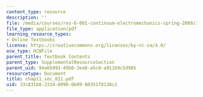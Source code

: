 ```yaml
---
content_type: resource
description: ''
file: /media/courses/res-6-001-continuum-electromechanics-spring-2009/33c831b8333480968b0980351f8138c2_chap11_sec_811.pdf
file_type: application/pdf
learning_resource_types:
- Online Textbooks
license: https://creativecommons.org/licenses/by-nc-sa/4.0/
ocw_type: OCWFile
parent_title: Textbook Contents
parent_type: SupplementalResourceSection
parent_uid: 94a6b993-49b0-3ea8-a5c0-a911b9c5d985
resourcetype: Document
title: chap11_sec_811.pdf
uid: 33c831b8-3334-8096-8b09-80351f8138c2
---
```


